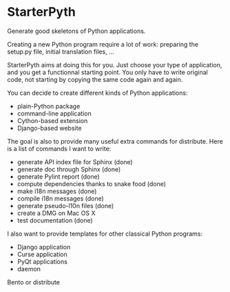 StarterPyth
===========

Generate good skeletons of Python applications.

Creating a new Python program require a lot of work: preparing the setup.py file, initial translation files, ...

StarterPyth aims at doing this for you. Just choose your type of application, and you get a functionnal starting point.
You only have to write original code, not starting by copying the same code again and again.

You can decide to create different kinds of Python applications:

  * plain-Python package
  * command-line application
  * Cython-based extension
  * Django-based website

The goal is also to provide many useful extra commands for distribute. Here is a list of commands I want to write:

  * generate API index file for Sphinx (done)
  * generate doc through Sphinx (done)
  * generate Pylint report (done)
  * compute dependencies thanks to snake food (done)
  * make i18n messages (done)
  * compile i18n messages (done)
  * generate pseudo-l10n files (done)
  * create a DMG on Mac OS X
  * test documentation (done)

I also want to provide templates for other classical Python programs:

  * Django application
  * Curse application
  * PyQt applications
  * daemon

Bento or distribute
